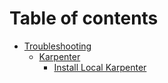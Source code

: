 # Table of contents

* [Troubleshooting](README.md)
  * [Karpenter](conference/2023-aws-summit-seoul/README.md)
    * [Install Local Karpenter](readme/2023-aws-summit-seoul/install-local-karpenter.md)
